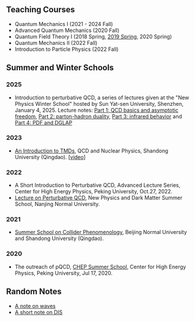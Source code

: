 ## Teaching Courses

- Quantum Mechanics I (2021 - 2024 Fall)
- Advanced Quantum Mechanics (2020 Fall)
- Quantum Field Theory I (2018 Spring, [2019 Spring](https://l-x-x.github.io/qft-2019/), 2020 Spring)
- Quantum Mechanics II (2022 Fall)
- Introduction to Particle Physics (2022 Fall)

## Summer and Winter Schools
### 2025 
- Introduction to perturbative QCD, a series of lectures given at the "New Physics Winter School" hosted by Sun Yat-sen University, Shenzhen, January 4, 2025. Lecture notes: [Part 1: QCD basics and asymptotic freedom](https://l-x-x.github.io/qft-2019/QCD-ZhongShan-Part-1.pdf), [Part 2: parton-hadron duality](https://l-x-x.github.io/qft-2019/QCD-ZhongShan-Part-2.pdf), [Part 3: infrared behavior](https://l-x-x.github.io/qft-2019/QCD-ZhongShan-Part-3.pdf) and [Part 4: PDF and DGLAP](https://l-x-x.github.io/qft-2019/QCD-ZhongShan-Part-4.pdf)
  
### 2023 
- [An Introduction to TMDs](https://indico.ihep.ac.cn/event/19083/contributions/136588/attachments/70326/84777/Note%20Jul%208%2C%202023%281%29.pdf), QCD and Nuclear Physics, Shandong University (Qingdao). [[video](https://www.koushare.com/lives/room/755973)]
  
### 2022
- A Short Introduction to Perturbative QCD, Advanced Lecture Series, Center for High Energy Physics, Peking University, Oct.27, 2022. 
- [Lecture on Perturbative QCD](https://l-x-x.github.io/qft-2019/Lecture_qcd.pdf), New Physics and Dark Matter Summer School, Nanjing Normal University.


### 2021 
- [Summer School on Collider Phenomenology](https://indico.ihep.ac.cn/event/11211/timetable/#20210705), Beijing Normal University and Shandong University (Qingdao).  

### 2020 
- The outreach of pQCD, [CHEP Summer School](https://indico.ihep.ac.cn/event/12149/), Center for High Energy Physics, Peking University, Jul 17, 2020. 

## Random Notes

- [A note on waves](https://l-x-x.github.io/qft-2019/note_on_waves.pdf)
- [A short note on DIS](https://l-x-x.github.io/qft-2019/AShortNoteOnDIS.pdf)
